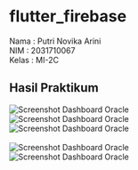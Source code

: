 # flutter_firebase

Nama : Putri Novika Arini <br>
NIM : 2031710067 <br>
Kelas : MI-2C <br>

## Hasil Praktikum
![Screenshot Dashboard Oracle](/assets/hasil/1.jpg)
<br>
![Screenshot Dashboard Oracle](/assets/hasil/2.jpg)
<br>
![Screenshot Dashboard Oracle](/assets/hasil/3.jpg)
<br>\
![Screenshot Dashboard Oracle](/assets/hasil/4.jpg)
<br>
![Screenshot Dashboard Oracle](/assets/hasil/5.jpg)
<br>
